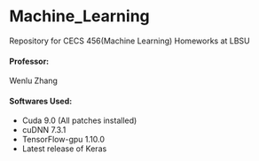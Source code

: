 # Machine_Learning
Repository for CECS 456(Machine Learning) Homeworks at LBSU

#### Professor: 
Wenlu Zhang

#### Softwares Used:
* Cuda 9.0 (All patches installed)
* cuDNN 7.3.1
* TensorFlow-gpu 1.10.0
* Latest release of Keras